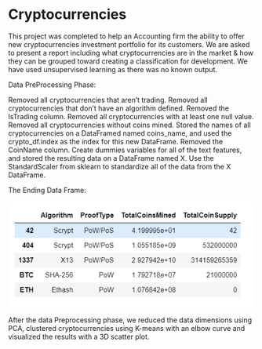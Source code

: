# Cryptocurrencies

This project was completed to help an Accounting firm the ability to offer new cryptocurrencies investment portfolio for its customers. We are asked to present a report including what cryptocurrencies are in the market & how they can be grouped toward creating a classification for development. We have used unsupervised learning as there was no known output. 

Data PreProcessing Phase:

  Removed all cryptocurrencies that aren’t trading.
  Removed all cryptocurrencies that don’t have an algorithm defined.
  Removed the IsTrading column.
  Removed all cryptocurrencies with at least one null value.
  Removed all cryptocurrencies without coins mined.
  Stored the names of all cryptocurrencies on a DataFramed named coins_name, and used the crypto_df.index as the index for this new DataFrame.
  Removed the CoinName column.
  Create dummies variables for all of the text features, and stored the resulting data on a DataFrame named X.
  Use the StandardScaler from sklearn to standardize all of the data from the X DataFrame. 
  
  The Ending Data Frame:
  
  ![](https://github.com/msindrasena/Cryptocurrencies/blob/master/challenge18.PNG)
  
After the data Preprocessing phase, we reduced the data dimensions using PCA, clustered cryptocurrencies using K-means with an elbow curve and visualized the results with a 3D scatter plot. 
  
